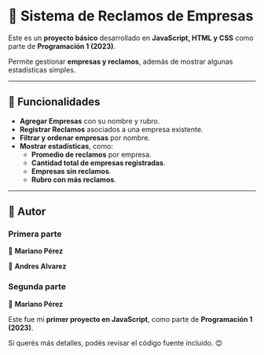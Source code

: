 
# 📢 Sistema de Reclamos de Empresas

Este es un **proyecto básico** desarrollado en **JavaScript, HTML y CSS** como parte de **Programación 1 (2023)**.  

Permite gestionar **empresas y reclamos**, además de mostrar algunas estadísticas simples.

---

## 📌 Funcionalidades  
- **Agregar Empresas** con su nombre y rubro.  
- **Registrar Reclamos** asociados a una empresa existente.  
- **Filtrar y ordenar empresas** por nombre.  
- **Mostrar estadísticas**, como:
  - **Promedio de reclamos** por empresa.  
  - **Cantidad total de empresas registradas**.  
  - **Empresas sin reclamos**.  
  - **Rubro con más reclamos**.  

---

## 📌 Autor

  ### Primera parte
  📍 **Mariano Pérez** 
  
  📍 **Andres Alvarez** 
  
  ### Segunda parte
  📍 **Mariano Pérez**  

Este fue mi **primer proyecto en JavaScript**, como parte de **Programación 1 (2023)**.  

Si querés más detalles, podés revisar el código fuente incluido. 😊  
